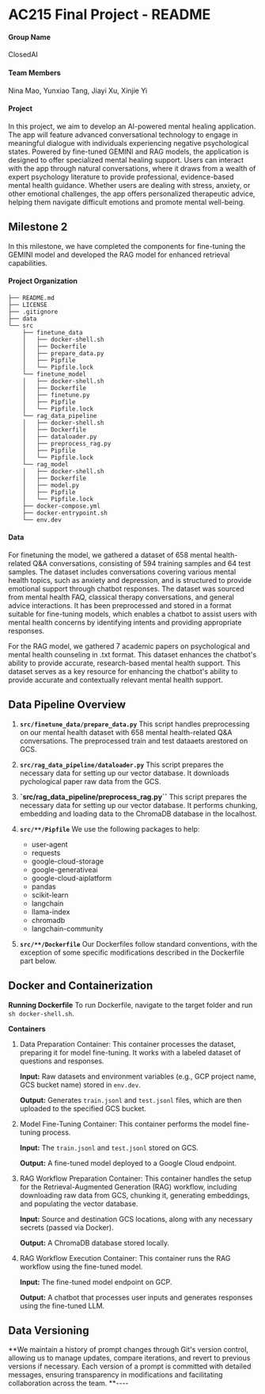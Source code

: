 # AC215 Final Project - README

#### Group Name
ClosedAI

#### Team Members
Nina Mao, Yunxiao Tang, Jiayi Xu, Xinjie Yi

#### Project
In this project, we aim to develop an AI-powered mental healing application. The app will feature advanced conversational technology to engage in meaningful dialogue with individuals experiencing negative psychological states. Powered by fine-tuned GEMINI and RAG models, the application is designed to offer specialized mental healing support. Users can interact with the app through natural conversations, where it draws from a wealth of expert psychology literature to provide professional, evidence-based mental health guidance. Whether users are dealing with stress, anxiety, or other emotional challenges, the app offers personalized therapeutic advice, helping them navigate difficult emotions and promote mental well-being.

## Milestone 2

In this milestone, we have completed the components for fine-tuning the GEMINI model and developed the RAG model for enhanced retrieval capabilities.

#### Project Organization

```
├── README.md
├── LICENSE
├── .gitignore
├── data
└── src
    ├── finetune_data
    │   ├── docker-shell.sh
    │   ├── Dockerfile
    │   ├── prepare_data.py
    │   ├── Pipfile
    │   └── Pipfile.lock
    └── finetune_model
    │   ├── docker-shell.sh
    │   ├── Dockerfile
    │   ├── finetune.py
    │   ├── Pipfile
    │   └── Pipfile.lock
    └── rag_data_pipeline
    │   ├── docker-shell.sh
    │   ├── Dockerfile
    │   ├── dataloader.py
    │   ├── preprocess_rag.py
    │   ├── Pipfile
    │   └── Pipfile.lock
    └── rag_model
    │   ├── docker-shell.sh
    │   ├── Dockerfile
    │   ├── model.py  
    │   ├── Pipfile
    │   └── Pipfile.lock
    ├── docker-compose.yml
    ├── docker-entrypoint.sh
    └── env.dev
```

#### Data

For finetuning the model, we gathered a dataset of 658 mental health-related Q&A conversations, consisting of 594 training samples and 64 test samples. The dataset includes conversations covering various mental health topics, such as anxiety and depression, and is structured to provide emotional support through chatbot responses. The dataset was sourced from mental health FAQ, classical therapy conversations, and general advice interactions. It has been preprocessed and stored in a format suitable for fine-tuning models, which enables a chatbot to assist users with mental health concerns by identifying intents and providing appropriate responses.

For the RAG model, we gathered 7 academic papers on psychological and mental health counseling in .txt format. This dataset enhances the chatbot's ability to provide accurate, research-based mental health support. This dataset serves as a key resource for enhancing the chatbot's ability to provide accurate and contextually relevant mental health support.
   
## Data Pipeline Overview

1. **`src/finetune_data/prepare_data.py`**
   This script handles preprocessing on our mental health dataset with 658 mental health-related Q&A conversations. The preprocessed train and test dataaets arestored on GCS.

2. **`src/rag_data_pipeline/dataloader.py`**
   This script prepares the necessary data for setting up our vector database. It downloads pychological paper raw data from the GCS.

3. **`src/rag_data_pipeline/preprocess_rag.py``**
   This script prepares the necessary data for setting up our vector database. It performs chunking, embedding and loading data to the ChromaDB database in the localhost.

4. **`src/**/Pipfile`**
   We use the following packages to help:
   - user-agent
   - requests
   - google-cloud-storage
   - google-generativeai
   - google-cloud-aiplatform
   - pandas
   - scikit-learn
   - langchain
   - llama-index
   - chromadb
   - langchain-community

5. **`src/**/Dockerfile`**
   Our Dockerfiles follow standard conventions, with the exception of some specific modifications described in the Dockerfile part below.

## Docker and Containerization

**Running Dockerfile**
To run Dockerfile, navigate to the target folder and run `sh docker-shell.sh`.

**Containers**
1. Data Preparation Container: This container processes the dataset, preparing it for model fine-tuning. It works with a labeled dataset of questions and responses.

	**Input:** Raw datasets and environment variables (e.g., GCP project name, GCS bucket name) stored in `env.dev`.

	**Output:** Generates `train.jsonl` and `test.jsonl` files, which are then uploaded to the specified GCS bucket.

2. Model Fine-Tuning Container: This container performs the model fine-tuning process.

	**Input:** The `train.jsonl` and `test.jsonl` stored on GCS.

	**Output:** A fine-tuned model deployed to a Google Cloud endpoint.

3. RAG Workflow Preparation Container: This container handles the setup for the Retrieval-Augmented Generation (RAG) workflow, including downloading raw data from GCS, chunking it, generating embeddings, and populating the vector database.

	**Input:** Source and destination GCS locations, along with any necessary secrets (passed via Docker).

	**Output:** A ChromaDB database stored locally.

4. RAG Workflow Execution Container: This container runs the RAG workflow using the fine-tuned model.

	**Input:** The fine-tuned model endpoint on GCP.

	**Output:** A chatbot that processes user inputs and generates responses using the fine-tuned LLM.


## Data Versioning 


**We maintain a history of prompt changes through Git's version control, allowing us to manage updates, compare iterations, and revert to previous versions if necessary. Each version of a prompt is committed with detailed messages, ensuring transparency in modifications and facilitating collaboration across the team. 
**----
